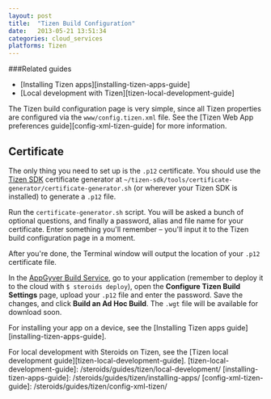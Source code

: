 ```yaml
---
layout: post
title:  "Tizen Build Configuratíon"
date:   2013-05-21 13:51:34
categories: cloud_services
platforms: Tizen
---
```


###Related guides
- [Installing Tizen apps][installing-tizen-apps-guide]
- [Local development with Tizen][tizen-local-development-guide]

The Tizen build configuration page is very simple, since all Tizen properties are configured via the `www/config.tizen.xml` file. See the [Tizen Web App preferences guide][config-xml-tizen-guide] for more information.

## Certificate

The only thing you need to set up is the `.p12` certificate. You should use the [Tizen SDK](https://developer.tizen.org/downloads/sdk/installing-tizen-sdk) certificate generator at `~/tizen-sdk/tools/certificate-generator/certificate-generator.sh` (or wherever your Tizen SDK is installed) to generate a `.p12` file.

Run the `certificate-generator.sh` script. You will be asked a bunch of optional questions, and finally a password, alias and file name for your certificate. Enter something you'll remember – you'll input it to the Tizen build configuration page in a moment.

After you're done, the Terminal window will output the location of your `.p12` certificate file.

In the [AppGyver Build Service](http://cloud.appgyver.com/applications), go to your application (remember to deploy it to the cloud with `$ steroids deploy`), open the **Configure Tizen Build Settings** page, upload your `.p12` file and enter the password. Save the changes, and click **Build an Ad Hoc Build**. The `.wgt` file will be available for download soon.

For installing your app on a device, see the [Installing Tizen apps guide][installing-tizen-apps-guide].

For local development with Steroids on Tizen, see the [Tizen local development guide][tizen-local-development-guide].
[tizen-local-development-guide]: /steroids/guides/tizen/local-development/
[installing-tizen-apps-guide]: /steroids/guides/tizen/installing-apps/
[config-xml-tizen-guide]: /steroids/guides/tizen/config-xml-tizen/


